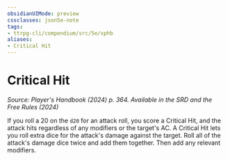 ```yaml
---
obsidianUIMode: preview
cssclasses: json5e-note
tags:
- ttrpg-cli/compendium/src/5e/xphb
aliases:
- Critical Hit
---
```

# Critical Hit
*Source: Player's Handbook (2024) p. 364. Available in the <span title='Systems Reference Document (5.2)'>SRD</span> and the Free Rules (2024)* 

If you roll a 20 on the `d20` for an attack roll, you score a Critical Hit, and the attack hits regardless of any modifiers or the target's AC. A Critical Hit lets you roll extra dice for the attack's damage against the target. Roll all of the attack's damage dice twice and add them together. Then add any relevant modifiers.